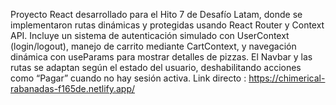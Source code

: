 Proyecto React desarrollado para el Hito 7 de Desafío Latam, donde se implementaron rutas dinámicas y protegidas usando React Router y Context API. Incluye un sistema de autenticación simulado con UserContext (login/logout), manejo de carrito mediante CartContext, y navegación dinámica con useParams para mostrar detalles de pizzas. El Navbar y las rutas se adaptan según el estado del usuario, deshabilitando acciones como “Pagar” cuando no hay sesión activa.
Link directo : https://chimerical-rabanadas-f165de.netlify.app/
